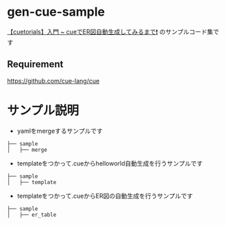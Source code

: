 # gen-cue-sample

[【cuetorials】入門 ~ cueでER図自動生成してみるまで❗️](https://zenn.dev/yuucu/articles/cuelang-cuetorials) のサンプルコード集です


## Requirement
https://github.com/cue-lang/cue



# サンプル説明

- yamlをmergeするサンプルです

```
├── sample
│   ├── merge
```


- templateをつかって.cueからhelloworld自動生成を行うサンプルです

```
├── sample
│   ├── template
```

- templateをつかって.cueからER図の自動生成を行うサンプルです

```
├── sample
│   ├── er_table
```


